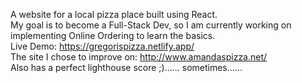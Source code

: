 A website for a local pizza place built using React. <br />
My goal is to become a Full-Stack Dev, so I am currently working on implementing Online Ordering to learn the basics. <br />
Live Demo: https://gregorispizza.netlify.app/ <br />
The site I chose to improve on: http://www.amandaspizza.net/ <br />
Also has a perfect lighthouse score ;)...... sometimes......
